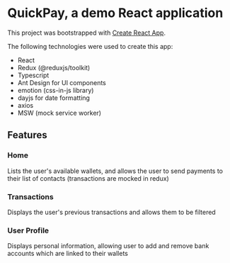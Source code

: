 # QuickPay, a demo React application

This project was bootstrapped with [Create React App](https://github.com/facebook/create-react-app).

The following technologies were used to create this app:

- React
- Redux (@reduxjs/toolkit)
- Typescript
- Ant Design for UI components
- emotion (css-in-js library)
- dayjs for date formatting
- axios
- MSW (mock service worker)

## Features

### Home

Lists the user's available wallets, and allows the user to send payments to their list of contacts (transactions are mocked in redux)

### Transactions

Displays the user's previous transactions and allows them to be filtered

### User Profile

Displays personal information, allowing user to add and remove bank accounts which are linked to their wallets
